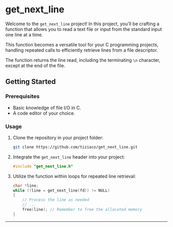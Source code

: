# get_next_line

Welcome to the `get_next_line` project! In this project, you'll be crafting a function that allows you to read a text file or input from the standard input one line at a time. 

This function becomes a versatile tool for your C programming projects, handling repeated calls to efficiently retrieve lines from a file descriptor.

The function returns the line read, including the terminating `\n` character, except at the end of the file.

## Getting Started

### Prerequisites

- Basic knowledge of file I/O in C.
- A code editor of your choice.

### Usage

1. Clone the repository in your project folder:

    ```bash
    git clone https://github.com/tiziaco/get_next_line.git
    ```

2. Integrate the `get_next_line` header into your project:

    ```c
    #include "get_next_line.h"
    ```

3. Utilize the function within loops for repeated line retrieval:

    ```c
    char *line;
    while ((line = get_next_line(fd)) != NULL)
    {
        // Process the line as needed
        // ...
        free(line); // Remember to free the allocated memory
    }
    ```
---

